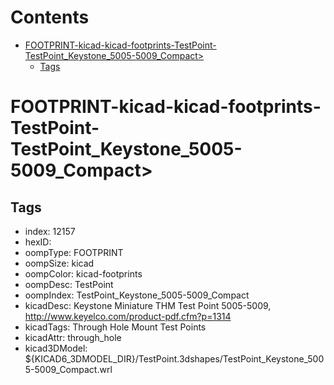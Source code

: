 



Contents
========

* [FOOTPRINT-kicad-kicad-footprints-TestPoint-TestPoint_Keystone_5005-5009_Compact>](#footprint-kicad-kicad-footprints-testpoint-testpoint_keystone_5005-5009_compact)
	* [Tags](#tags)

# FOOTPRINT-kicad-kicad-footprints-TestPoint-TestPoint_Keystone_5005-5009_Compact>

## Tags

- index: 12157
- hexID: 
- oompType: FOOTPRINT
- oompSize: kicad
- oompColor: kicad-footprints
- oompDesc: TestPoint
- oompIndex: TestPoint_Keystone_5005-5009_Compact
- kicadDesc: Keystone Miniature THM Test Point 5005-5009, http://www.keyelco.com/product-pdf.cfm?p=1314
- kicadTags: Through Hole Mount Test Points
- kicadAttr: through_hole
- kicad3DModel: ${KICAD6_3DMODEL_DIR}/TestPoint.3dshapes/TestPoint_Keystone_5005-5009_Compact.wrl
